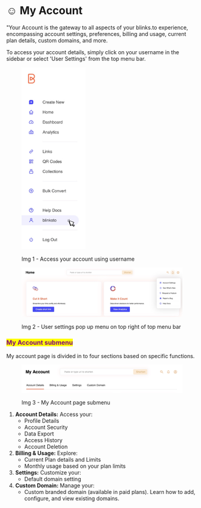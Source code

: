 # ☺ My Account

"Your Account is the gateway to all aspects of your blinks.to experience, encompassing account settings, preferences, billing and usage, current plan details, custom domains, and more.

To access your account details, simply click on your username in the sidebar or select 'User Settings' from the top menu bar.

<div align="left">

<figure><img src="../.gitbook/assets/account_click.jpg" alt="" width="168"><figcaption><p>Img 1 - Access your account using username</p></figcaption></figure>

</div>

<figure><img src="../.gitbook/assets/account settings popup (1).jpg" alt=""><figcaption><p>Img 2 - User settings pop up menu on top right of top menu bar</p></figcaption></figure>



### <mark style="color:purple;">My Account submenu</mark>

My account page is divided in to four sections based on specific functions.&#x20;

<figure><img src="../.gitbook/assets/My Account - Submenu.jpg" alt=""><figcaption><p>Img 3 - My Account page submenu</p></figcaption></figure>

1. **Account Details:** Access your:
   * Profile Details
   * Account Security
   * Data Export
   * Access History
   * Account Deletion
2. **Billing & Usage:** Explore:
   * Current Plan details and Limits
   * Monthly usage based on your plan limits
3. **Settings:** Customize your:
   * Default domain setting
4. **Custom Domain:** Manage your:
   * Custom branded domain (available in paid plans). Learn how to add, configure, and view existing domains.

